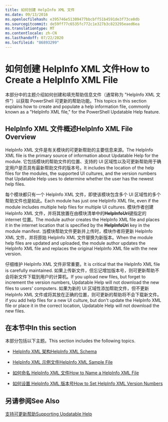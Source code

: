 ```yaml
---
title: 如何创建 HelpInfo XML 文件
ms.date: 09/13/2016
ms.openlocfilehash: e395746e51309477bbcbff51b4591de3f73ce0db
ms.sourcegitcommit: de59ff77c6535fc772c1e327b3c823295eaed6ea
ms.translationtype: MT
ms.contentlocale: zh-CN
ms.lasthandoff: 07/22/2020
ms.locfileid: "86893299"
---
```

# <a name="how-to-create-a-helpinfo-xml-file"></a><span data-ttu-id="33f24-102">如何创建 HelpInfo XML 文件</span><span class="sxs-lookup"><span data-stu-id="33f24-102">How to Create a HelpInfo XML File</span></span>

<span data-ttu-id="33f24-103">本部分中的主题介绍如何创建和填充帮助信息文件（通常称为 "HelpInfo XML 文件"）以获取 PowerShell 可更新的帮助功能。</span><span class="sxs-lookup"><span data-stu-id="33f24-103">This topics in this section explains how to create and populate a help information file, commonly known as a "HelpInfo XML file," for the PowerShell Updatable Help feature.</span></span>

## <a name="helpinfo-xml-file-overview"></a><span data-ttu-id="33f24-104">HelpInfo XML 文件概述</span><span class="sxs-lookup"><span data-stu-id="33f24-104">HelpInfo XML File Overview</span></span>

<span data-ttu-id="33f24-105">HelpInfo XML 文件是有关模块的可更新帮助的主要信息来源。</span><span class="sxs-lookup"><span data-stu-id="33f24-105">The HelpInfo XML file is the primary source of information about Updatable Help for the module.</span></span> <span data-ttu-id="33f24-106">它包括模块的帮助文件的位置、支持的 UI 区域性以及可更新帮助用于确定用户是否具有最新帮助文件的版本号。</span><span class="sxs-lookup"><span data-stu-id="33f24-106">It includes the location of the help files for the modules, the supported UI cultures, and the version numbers that Updatable Help uses to determine whether the user has the newest help files.</span></span>

<span data-ttu-id="33f24-107">每个模块都只有一个 HelpInfo XML 文件，即使该模块包含多个 UI 区域性的多个帮助文件也是如此。</span><span class="sxs-lookup"><span data-stu-id="33f24-107">Each module has just one HelpInfo XML file, even if the module includes multiple help files for multiple UI cultures.</span></span> <span data-ttu-id="33f24-108">模块作者创建 HelpInfo XML 文件，并将其放置在由模块清单中的**HelpInfoUri**键指定的 internet 位置。</span><span class="sxs-lookup"><span data-stu-id="33f24-108">The module author creates the HelpInfo XML file and places it in the internet location that is specified by the **HelpInfoUri** key in the module manifest.</span></span> <span data-ttu-id="33f24-109">当模块帮助文件更新并上传时，模块作者将更新 HelpInfo XML 文件，并将原始 HelpInfo XML 文件替换为新版本。</span><span class="sxs-lookup"><span data-stu-id="33f24-109">When the module help files are updated and uploaded, the module author updates the HelpInfo XML file and replaces the original HelpInfo XML file with the new version.</span></span>

<span data-ttu-id="33f24-110">仔细维护 HelpInfo XML 文件非常重要。</span><span class="sxs-lookup"><span data-stu-id="33f24-110">It is critical that the HelpInfo XML file is carefully maintained.</span></span> <span data-ttu-id="33f24-111">如果上传新文件，但忘记增加版本号，则可更新帮助不会将新文件下载到用户的计算机。</span><span class="sxs-lookup"><span data-stu-id="33f24-111">If you upload new files, but forget to increment the version numbers, Updatable Help will not download the new files to users' computers.</span></span> <span data-ttu-id="33f24-112">如果为新的 UI 区域性添加帮助文件，但不更新 HelpInfo XML 文件或将其放在正确的位置，则可更新的帮助将不会下载新文件。</span><span class="sxs-lookup"><span data-stu-id="33f24-112">if you add help files for a new UI culture, but don't update the HelpInfo XML file or place it in the correct location, Updatable Help will not download the new files.</span></span>

## <a name="in-this-section"></a><span data-ttu-id="33f24-113">在本节中</span><span class="sxs-lookup"><span data-stu-id="33f24-113">In this section</span></span>

<span data-ttu-id="33f24-114">本部分包括以下主题。</span><span class="sxs-lookup"><span data-stu-id="33f24-114">This section includes the following topics.</span></span>

- [<span data-ttu-id="33f24-115">HelpInfo XML 架构</span><span class="sxs-lookup"><span data-stu-id="33f24-115">HelpInfo XML Schema</span></span>](./helpinfo-xml-schema.md)

- [<span data-ttu-id="33f24-116">HelpInfo XML 示例文件</span><span class="sxs-lookup"><span data-stu-id="33f24-116">HelpInfo XML Sample File</span></span>](./helpinfo-xml-sample-file.md)

- [<span data-ttu-id="33f24-117">如何命名 HelpInfo XML 文件</span><span class="sxs-lookup"><span data-stu-id="33f24-117">How to Name a HelpInfo XML File</span></span>](./how-to-name-a-helpinfo-xml-file.md)

- [<span data-ttu-id="33f24-118">如何设置 HelpInfo XML 版本号</span><span class="sxs-lookup"><span data-stu-id="33f24-118">How to Set HelpInfo XML Version Numbers</span></span>](./how-to-set-helpinfo-xml-version-numbers.md)

## <a name="see-also"></a><span data-ttu-id="33f24-119">另请参阅</span><span class="sxs-lookup"><span data-stu-id="33f24-119">See Also</span></span>

[<span data-ttu-id="33f24-120">支持可更新帮助</span><span class="sxs-lookup"><span data-stu-id="33f24-120">Supporting Updatable Help</span></span>](./supporting-updatable-help.md)
